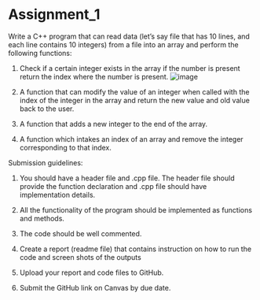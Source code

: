 # Assignment_1

Write a C++ program that can read data (let’s say file that has 10 lines,
 and each line contains 10 integers) from a file into an array and
 perform the following functions:

1. Check if a certain integer exists in the array if the number is present return 
 the index where the number is present. 
 ![image](https://user-images.githubusercontent.com/83984148/190800428-84a45a21-63d1-460c-9cda-80f6264e4fef.png)


2. A function that can modify the value of an integer when called with the index
 of the integer in the array and return the new value and old value back to the user.

3. A function that adds a new integer to the end of the array.

4. A function which intakes an index of an array and remove
 the integer corresponding to that index.


Submission guidelines:

1)	You should have a header file and .cpp file.
 The header file should provide the function declaration
 and .cpp file should have implementation details.

2)	All the functionality of the program should be implemented as functions and methods.

3)	The code should be well commented.

4)	Create a report (readme file) that contains 
 instruction on how to run the code and screen shots of the outputs

5)	Upload your report and code files to GitHub.

6)	Submit the GitHub link on Canvas by due date. 
